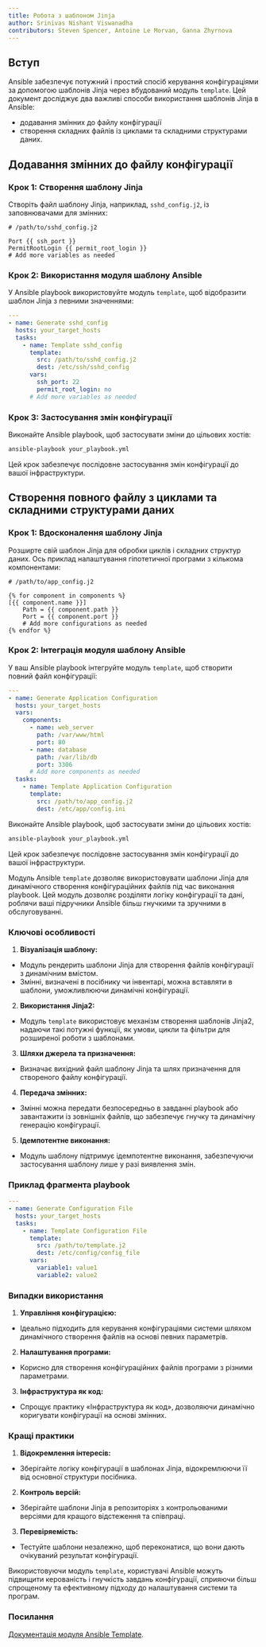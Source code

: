 ```yaml
---
title: Робота з шаблоном Jinja
author: Srinivas Nishant Viswanadha
contributors: Steven Spencer, Antoine Le Morvan, Ganna Zhyrnova
---
```


## Вступ

Ansible забезпечує потужний і простий спосіб керування конфігураціями за допомогою шаблонів Jinja через вбудований модуль `template`. Цей документ досліджує два важливі способи використання шаблонів Jinja в Ansible:

- додавання змінних до файлу конфігурації
- створення складних файлів із циклами та складними структурами даних.

## Додавання змінних до файлу конфігурації

### Крок 1: Створення шаблону Jinja

Створіть файл шаблону Jinja, наприклад, `sshd_config.j2`, із заповнювачами для змінних:

```jinja
# /path/to/sshd_config.j2

Port {{ ssh_port }}
PermitRootLogin {{ permit_root_login }}
# Add more variables as needed
```

### Крок 2: Використання модуля шаблону Ansible

У Ansible playbook використовуйте модуль `template`, щоб відобразити шаблон Jinja з певними значеннями:

```yaml
---
- name: Generate sshd_config
  hosts: your_target_hosts
  tasks:
    - name: Template sshd_config
      template:
        src: /path/to/sshd_config.j2
        dest: /etc/ssh/sshd_config
      vars:
        ssh_port: 22
        permit_root_login: no
      # Add more variables as needed
```

### Крок 3: Застосування змін конфігурації

Виконайте Ansible playbook, щоб застосувати зміни до цільових хостів:

```bash
ansible-playbook your_playbook.yml
```

Цей крок забезпечує послідовне застосування змін конфігурації до вашої інфраструктури.

## Створення повного файлу з циклами та складними структурами даних

### Крок 1: Вдосконалення шаблону Jinja

Розширте свій шаблон Jinja для обробки циклів і складних структур даних. Ось приклад налаштування гіпотетичної програми з кількома компонентами:

```jinja
# /path/to/app_config.j2

{% for component in components %}
[{{ component.name }}]
    Path = {{ component.path }}
    Port = {{ component.port }}
    # Add more configurations as needed
{% endfor %}
```

### Крок 2: Інтеграція модуля шаблону Ansible

У ваш Ansible playbook інтегруйте модуль `template`, щоб створити повний файл конфігурації:

```yaml
---
- name: Generate Application Configuration
  hosts: your_target_hosts
  vars:
    components:
      - name: web_server
        path: /var/www/html
        port: 80
      - name: database
        path: /var/lib/db
        port: 3306
      # Add more components as needed
  tasks:
    - name: Template Application Configuration
      template:
        src: /path/to/app_config.j2
        dest: /etc/app/config.ini
```

Виконайте Ansible playbook, щоб застосувати зміни до цільових хостів:

```bash
ansible-playbook your_playbook.yml
```

Цей крок забезпечує послідовне застосування змін конфігурації до вашої інфраструктури.

Модуль Ansible `template` дозволяє використовувати шаблони Jinja для динамічного створення конфігураційних файлів під час виконання playbook. Цей модуль дозволяє розділяти логіку конфігурації та дані, роблячи ваші підручники Ansible більш гнучкими та зручними в обслуговуванні.

### Ключові особливості

1. **Візуалізація шаблону:**
  - Модуль рендерить шаблони Jinja для створення файлів конфігурації з динамічним вмістом.
  - Змінні, визначені в посібнику чи інвентарі, можна вставляти в шаблони, уможливлюючи динамічні конфігурації.

2. **Використання Jinja2:**
  - Модуль `template` використовує механізм створення шаблонів Jinja2, надаючи такі потужні функції, як умови, цикли та фільтри для розширеної роботи з шаблонами.

3. **Шляхи джерела та призначення:**
  - Визначає вихідний файл шаблону Jinja та шлях призначення для створеного файлу конфігурації.

4. **Передача змінних:**
  - Змінні можна передати безпосередньо в завданні playbook або завантажити із зовнішніх файлів, що забезпечує гнучку та динамічну генерацію конфігурації.

5. **Ідемпотентне виконання:**
  - Модуль шаблону підтримує ідемпотентне виконання, забезпечуючи застосування шаблону лише у разі виявлення змін.

### Приклад фрагмента playbook

```yaml
---
- name: Generate Configuration File
  hosts: your_target_hosts
  tasks:
    - name: Template Configuration File
      template:
        src: /path/to/template.j2
        dest: /etc/config/config_file
      vars:
        variable1: value1
        variable2: value2
```

### Випадки використання

1. **Управління конфігурацією:**
  - Ідеально підходить для керування конфігураціями системи шляхом динамічного створення файлів на основі певних параметрів.

2. **Налаштування програми:**
  - Корисно для створення конфігураційних файлів програми з різними параметрами.

3. **Інфраструктура як код:**
  - Спрощує практику «Інфраструктура як код», дозволяючи динамічно коригувати конфігурації на основі змінних.

### Кращі практики

1. **Відокремлення інтересів:**
  - Зберігайте логіку конфігурації в шаблонах Jinja, відокремлюючи її від основної структури посібника.

2. **Контроль версій:**
  - Зберігайте шаблони Jinja в репозиторіях з контрольованими версіями для кращого відстеження та співпраці.

3. **Перевіряемість:**
  - Тестуйте шаблони незалежно, щоб переконатися, що вони дають очікуваний результат конфігурації.

Використовуючи модуль `template`, користувачі Ansible можуть підвищити керованість і гнучкість завдань конфігурації, сприяючи більш спрощеному та ефективному підходу до налаштування системи та програм.

### Посилання

[Документація модуля Ansible Template](https://docs.ansible.com/ansible/latest/collections/ansible/builtin/template_module.html).
